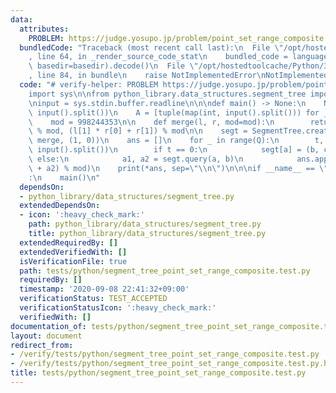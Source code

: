 ```yaml
---
data:
  attributes:
    PROBLEM: https://judge.yosupo.jp/problem/point_set_range_composite
  bundledCode: "Traceback (most recent call last):\n  File \"/opt/hostedtoolcache/Python/3.8.5/x64/lib/python3.8/site-packages/onlinejudge_verify/documentation/build.py\"\
    , line 64, in _render_source_code_stat\n    bundled_code = language.bundle(stat.path,\
    \ basedir=basedir).decode()\n  File \"/opt/hostedtoolcache/Python/3.8.5/x64/lib/python3.8/site-packages/onlinejudge_verify/languages/python.py\"\
    , line 84, in bundle\n    raise NotImplementedError\nNotImplementedError\n"
  code: "# verify-helper: PROBLEM https://judge.yosupo.jp/problem/point_set_range_composite\n\
    import sys\n\nfrom python_library.data_structures.segment_tree import SegmentTree\n\
    \ninput = sys.stdin.buffer.readline\n\n\ndef main() -> None:\n    N, Q = map(int,\
    \ input().split())\n    A = [tuple(map(int, input().split())) for _ in range(N)]\n\
    \    mod = 998244353\n\n    def merge(l, r, mod=mod):\n        return l[0] * r[0]\
    \ % mod, (l[1] * r[0] + r[1]) % mod\n\n    segt = SegmentTree.create_from_array(A,\
    \ merge, (1, 0))\n    ans = []\n    for _ in range(Q):\n        t, a, b, c = map(int,\
    \ input().split())\n        if t == 0:\n            segt[a] = (b, c)\n       \
    \ else:\n            a1, a2 = segt.query(a, b)\n            ans.append((a1 * c\
    \ + a2) % mod)\n    print(*ans, sep=\"\\n\")\n\n\nif __name__ == \"__main__\"\
    :\n    main()\n"
  dependsOn:
  - python_library/data_structures/segment_tree.py
  extendedDependsOn:
  - icon: ':heavy_check_mark:'
    path: python_library/data_structures/segment_tree.py
    title: python_library/data_structures/segment_tree.py
  extendedRequiredBy: []
  extendedVerifiedWith: []
  isVerificationFile: true
  path: tests/python/segment_tree_point_set_range_composite.test.py
  requiredBy: []
  timestamp: '2020-09-08 22:41:32+09:00'
  verificationStatus: TEST_ACCEPTED
  verificationStatusIcon: ':heavy_check_mark:'
  verifiedWith: []
documentation_of: tests/python/segment_tree_point_set_range_composite.test.py
layout: document
redirect_from:
- /verify/tests/python/segment_tree_point_set_range_composite.test.py
- /verify/tests/python/segment_tree_point_set_range_composite.test.py.html
title: tests/python/segment_tree_point_set_range_composite.test.py
---
```

